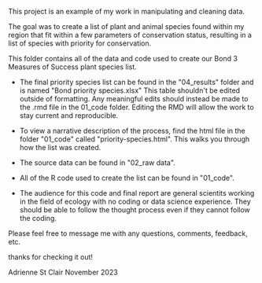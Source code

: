 This project is an example of my work in manipulating and cleaning data. 

The goal was to create a list of plant and animal species found within my region that fit within a few parameters of conservation status, resulting in a list of species with priority for conservation. 


This folder contains all of the data and code used to create our Bond 3 Measures of Success plant species list. 

- The final priority species list can be found in the "04_results" folder and is named "Bond priority species.xlsx"
  This table shouldn't be edited outside of formatting. Any meaningful edits should instead be made to the .rmd file in the 01_code folder.
  Editing the RMD will allow the work to stay current and reproducible.

- To view a narrative description of the process, find the html file in the folder "01_code" called "priority-species.html". 
  This walks you through how the list was created.

- The source data can be found in "02_raw data". 

- All of the R code used to create the list can be found in "01_code".

- The audience for this code and final report are general scientits working in the field of ecology with no coding or data science experience. They should be able to follow the thought process even if they cannot follow the coding.

Please feel free to message me with any questions, comments, feedback, etc.

thanks for checking it out!

Adrienne St Clair
November 2023




